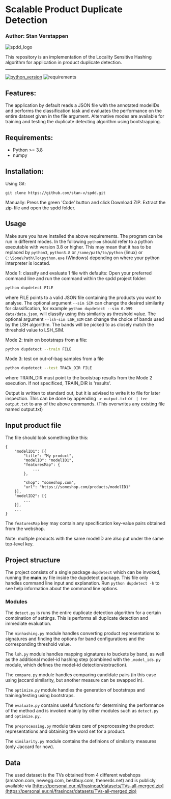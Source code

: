 # Scalable Product Duplicate Detection
### Author: Stan Verstappen

![spdd_logo](https://user-images.githubusercontent.com/33269018/144854214-7832b6ac-e273-4751-b497-23c3bcd981b3.png)

This repository is an implementation of the Locality Sensitive Hashing algorithm for application in product duplicate detection.

-----------------
[![python_version](https://img.shields.io/badge/python-v3.8%2B-green?logo=python)](https://python.org)
![requirements](https://img.shields.io/badge/requires-numpy-green)
## Features:
The application by default reads a JSON file with the annotated modelIDs and performs the classification task and evaluates the performance on the entire dataset given in the file argument. Alternative modes are available for training and testing the duplicate detecting algorithm using bootstrapping.

## Requirements:
 - Python >= 3.8
 - numpy

## Installation:
Using Git:

`git clone https://github.com/stan-v/spdd.git`

Manually:
Press the green 'Code' button and click Download ZIP. Extract the zip-file and open the spdd folder.


## Usage
Make sure you have installed the above requirements.
The program can be run in different modes. In the following `python` should refer to a python executable with version 3.8 or higher. This may mean that it has to be replaced by `python3`, `python3.8` or `/some/path/to/python` (linux) or `C:\Some\Path\To\python.exe` (Windows) depending on where your python interpreter is located. 

Mode 1: classify and evaluate 1 file with defaults:
Open your preferred command line and run the command within the spdd project folder:
```bash
python dupdetect FILE
``` 
where FILE points to a valid JSON file containing the products you want to analyse. 
The optional argument `--sim SIM` can change the desired similarity for classification, for example 
`python dupdetect --sim 0.999 data/data.json`, will classify using this similarity as threshold value.
The optional argument `--lsh-sim LSH_SIM` can change the choice of bands used by the LSH algorithm. The bands will be picked to as closely match the threshold value to LSH_SIM. 

Mode 2: train on bootstraps from a file:
```bash
python dupdetect --train FILE
``` 
Mode 3: test on out-of-bag samples from a file
```bash
python dupdetect --test TRAIN_DIR FILE
``` 
where TRAIN_DIR must point to the bootstrap results from the Mode 2 execution. If not specificed, TRAIN_DIR is 'results'. 

Output is written to standard out, but it is advised to write it to file for later inspection. 
This can be done by appending ` > output.txt` or ` | tee output.txt` to any of the above commands. (This overwrites any existing file named output.txt)

## Input product file
The file should look something like this:

```
{
    "modelID1": [{
        "title": "My product",
        "modelID": "modelID1",
        "featuresMap": {
            ...
        },

        "shop": "someshop.com",
        "url": "https://someshop.com/products/modelID1"
    }],
    "modelID2": [{
        ...
    }],
    ...
}
```
The `featuresMap` key may contain any specification key-value pairs obtained from the webshop.

Note: multiple products with the same modelID are also put under the same top-level key. 

## Project structure 
The project consists of a single package `dupdetect` which can be invoked, running the __main__.py file inside the dupdetect package.
This file only handles command line input and explanation. Run `python dupdetect -h` to see help information about the command line options. 

### Modules
The `detect.py` is runs the entire duplicate detection algorithm for a certain combination of settings. This is performs all duplicate detection and immediate evaluation. 

The `minhashing.py` module handles converting product representations to signatures and finding the options for band configurations and the corresponding threshold value. 

The `lsh.py` module handles mapping signatures to buckets by band, as well as the additional model-id hashing step (combined with the `,model_ids.py` module, which defines the model-id detection/extraction).

The `compare.py` module handles comparing candidate pairs (in this case using jaccard similarity, but another measure can be swapped in). 

The `optimize.py` module handles the generation of bootstraps and training/testing using bootstraps. 

The `evaluate.py` contains useful functions for determining the performance of the method and is invoked mainly by other modules such as `detect.py` and `optimize.py`.

The `preprocessing.py` module takes care of preprocessing the product representations and obtaining the word set for a product.

The `similarity.py` module contains the definions of similarity measures (only Jaccard for now). 


## Data
The used dataset is the TVs obtained from 4 different webshops (amazon.com, newegg.com, bestbuy.com, thenerds.net) and is publicly available via [https://personal.eur.nl/frasincar/datasets/TVs-all-merged.zip](https://personal.eur.nl/frasincar/datasets/TVs-all-merged.zip)
